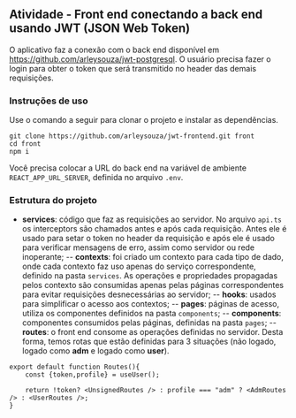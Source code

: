 ## Atividade - Front end conectando a back end usando JWT (JSON Web Token)

O aplicativo faz a conexão com o back end disponível em https://github.com/arleysouza/jwt-postgresql. O usuário precisa fazer o login para obter o token que será transmitido no header das demais requisições. 

### Instruções de uso
Use o comando a seguir para clonar o projeto e instalar as dependências.
```
git clone https://github.com/arleysouza/jwt-frontend.git front
cd front
npm i
```
Você precisa colocar a URL do back end na variável de ambiente `REACT_APP_URL_SERVER`, definida no arquivo `.env`.

### Estrutura do projeto

- **services**: código que faz as requisições ao servidor. No arquivo `api.ts` os interceptors são chamados antes e após cada requisição. Antes ele é usado para setar o token no header da requisição e após ele é usado para verificar mensagens de erro, assim como servidor ou rede inoperante;
-- **contexts**: foi criado um contexto para cada tipo de dado, onde cada contexto faz uso apenas do serviço correspondente, definido na pasta `services`. As operações e propriedades propagadas pelos contexto são consumidas apenas pelas páginas correspondentes para evitar requisições desnecessárias ao servidor;
-- **hooks**: usados para simplificar o acesso aos contextos;
-- **pages**: páginas de acesso, utiliza os componentes definidos na pasta `components`;
-- **components**: componentes consumidos pelas páginas, definidas na pasta `pages`;
-- **routes**: o front end consome as operações definidas no servidor. Desta forma, temos rotas que estão definidas para 3 situações (não logado, logado como __adm__ e logado como __user__). 
```
export default function Routes(){
    const {token,profile} = useUser();

    return !token? <UnsignedRoutes /> : profile === "adm" ? <AdmRoutes /> : <UserRoutes />;
}
```


